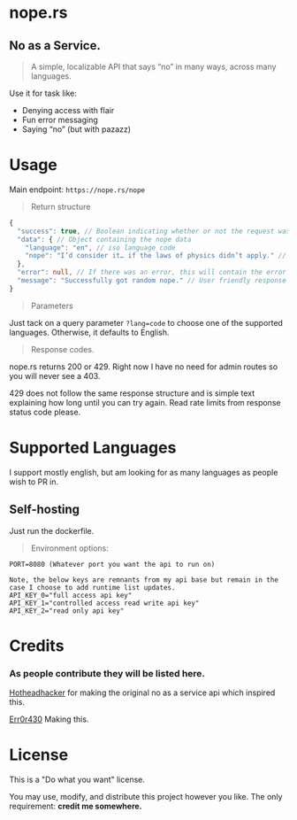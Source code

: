 # nope.rs

## No as a Service.
> A simple, localizable API that says “no” in many ways, across many languages.



Use it for task like:

- Denying access with flair
- Fun error messaging
- Saying “no” (but with pazazz)


# Usage

Main endpoint: `https://nope.rs/nope`

> Return structure
```ts
{
  "success": true, // Boolean indicating whether or not the request was successfully completed internally.
  "data": { // Object containing the nope data
    "language": "en", // iso language code
    "nope": "I’d consider it… if the laws of physics didn’t apply." // Actual nope phrase.
  },
  "error": null, // If there was an error, this will contain the error message.
  "message": "Successfully got random nope." // User friendly response message.
}
```

> Parameters

Just tack on a query parameter `?lang=code` to choose one of the supported languages. Otherwise, it defaults to English.

> Response codes.

nope.rs returns 200 or 429. Right now I have no need for admin routes so you will never see a 403. 

429 does not follow the same response structure and is simple text explaining how long until you can try again. Read rate limits from response status code please.

# Supported Languages

I support mostly english, but am looking for as many languages as people wish to PR in.



##  Self-hosting
Just run the dockerfile.


> Environment options:

```
PORT=8080 (Whatever port you want the api to run on)

Note, the below keys are remnants from my api base but remain in the case I choose to add runtime list updates.
API_KEY_0="full access api key"
API_KEY_1="controlled access read write api key"
API_KEY_2="read only api key"

```

# Credits
### As people contribute they will be listed here.  

[Hotheadhacker](https://github.com/hotheadhacker) for making the original no as a service api which inspired this. 

[Err0r430](https://x.com/itsnoahd) Making this. 


# License

This is a "Do what you want" license.

You may use, modify, and distribute this project however you like.
The only requirement: **credit me somewhere.**
